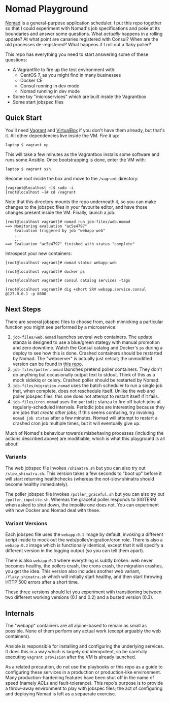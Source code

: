 # Nomad Playground

[Nomad](https://www.nomadproject.io/) is a general-purpose application scheduler. I put this repo together so that I could experiment with Nomad's job specifications and poke at its boundaries and answer some questions. What _actually_ happens in a rolling update? At what point are canaries registered with Consul? When are the old processes de-registered? What happens if I roll out a flaky poller?

This repo has everything you need to start answering some of these questions:

* A Vagrantfile to fire up the test environment with:
  * CentOS 7, as you might find in many businesses
  * Docker CE
  * Consul running in dev mode
  * Nomad running in dev mode
* Some toy "microservices" which are built inside the Vagrantbox
* Some start jobspec files

## Quick Start

You'll need [Vagrant](https://www.vagrantup.com/downloads.html) and [VirtualBox](https://www.virtualbox.org/wiki/Downloads) if you don't have them already, but that's it. All other dependencies live inside the VM. Fire it up:

    laptop $ vagrant up

This will take a few minutes as the Vagrantbox installs some software and runs some Ansible. Once bootstrapping is done, enter the VM with:

    laptop $ vagrant ssh

Become root inside the box and move to the `/vagrant` directory:

    [vagrant@localhost ~]$ sudo -i
    [root@localhost ~]# cd /vagrant

Note that this directory mounts the repo underneath it, so you can make changes to the jobspec files in your favourite editor, and have those changes present inside the VM. Finally, launch a job:

```
[root@localhost vagrant]# nomad run job-files/web.nomad
==> Monitoring evaluation "ac5e4797"
    Evaluation triggered by job "webapp-web"
    ...
    ...
==> Evaluation "ac5e4797" finished with status "complete"
```

Introspect your new containers:

```
[root@localhost vagrant]# nomad status webapp-web

[root@localhost vagrant]# docker ps

[root@localhost vagrant]# consul catalog services -tags

[root@localhost vagrant]# dig +short SRV webapp.service.consul @127.0.0.1 -p 8600
```

## Next Steps

There are several jobspec files to choose from, each mimicking a particular function you might see performed by a microservice:

1. `job-files/web.nomad` launches several web containers. The update stanza is designed to use a blue/green stategy with manual promotion and zero downtime. Watch the Consul catalog and Docker's `ps` during a deploy to see how this is done. Crashed containers should be restarted by Nomad. The "webserver" is actually just netcat; the unmodified version can be found in [this repo](https://github.com/benrady/shinatra).
1. `job-files/poller.nomad` launches pretend poller containers. They don't do anything but occasionally output text to stdout. Think of this as a mock sidekiq or celery. Crashed poller should be restarted by Nomad.
1. `job-files/migration.nomad` uses the batch scheduler to run a single job that, when complete, does not reschedule itself. Unlike the web and poller jobspec files, this one does not attempt to restart itself if it fails.
1. `job-files/cron.nomad` uses the `periodic` stanza to fire off batch jobs at regularly-scheduled intervals. Periodic jobs are interesting because they are jobs that _create other jobs;_ if this seems confusing, try invoking `nomad job status` after a few minutes. Nomad will attempt to restart a crashed cron job multiple times, but it will eventually give up.

Much of Nomad's behaviour towards misbehaving processes (including the actions described above) are modifiable, which is what this playground is all about!

### Variants

The web jobspec file invokes `/shinatra.sh` but you can also try out `/slow_shinatra.sh`. This version takes a few seconds to "boot up" before it will start returning healthchecks (whereas the not-slow shinatra should become healthy immediately).

The poller jobspec file invokes `/poller_graceful.sh` but you can also try out `/poller_impolite.sh`. Whereas the graceful poller responds to SIGTERM when asked to shut down, the impolite one does not. You can experiment with how Docker and Nomad deal with these.

### Variant Versions

Each jobspec file uses the `webapp:0.1` image by default, invoking a different script inside to mock out the web/poller/migration/cron role. There is also a `webapp:0.2` image which is functionally identical, except that it will specify a different version in the logging output (so you can tell them apart).

There is also `webapp:0.3` where everything is subtly broken: web never becomes healthy, the pollers crash, the crons crash, the migration crashes, you get the idea. This version also includes another web variant, `/flaky_shinatra.sh` which will initially start healthy, and then start throwing HTTP 500 errors after a short time.

These three versions should let you experiment with transitioning between two different working versions (0.1 and 0.2) and a busted version (0.3).

## Internals

The "webapp" containers are all alpine-based to remain as small as possible. None of them perform any actual work (except arguably the web containers).

Ansible is responsible for installing and configuring the underlying services. It does this in a way which is largely _not_ idempotent, so be carefully executing `vagrant provision` after the VM is already launched.

As a related precaution, do not use the playbooks or this repo as a guide to configuring these services in a production or production-like environment. Many production-hardening features have been shut off in the name of speed (namely ACLs and fault-tolerance). This repo's purpose is to provide a throw-away environment to play with jobspec files; the act of configuring and deploying Nomad is left as a sepaerate exercise.
